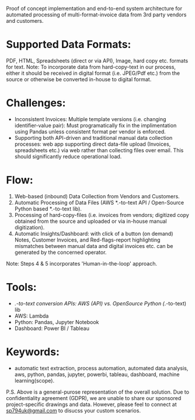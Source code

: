 Proof of concept implementation and end-to-end system architecture for automated processing of multi-format-invoice data from 3rd party vendors and customers.

# Supported Data Formats: 
PDF, HTML, Spreadsheets (direct or via API), Image, hard copy etc. formats for text.
Note: To incorporate data from hard-copy-text in our process, either it should be received in digital format (i.e. JPEG/Pdf etc.) from the source or otherwise be converted in-house to digital format.

# Challenges:
- Inconsistent Invoices: Multiple template versions (i.e. changing identifier-value pair): Must programatically fix in the implimentation using Pandas unless consistent format per vendor is enforced.
- Supporting both API-driven and traditional manual data collection processes: web app supporting direct data-file upload (Invoices, spreadsheets etc.) via web rather than collecting files over email. This should significantly reduce operational load.

# Flow:
1. Web-based (inbound) Data Collection from Vendors and Customers.
2. Automatic Processing of Data Files (AWS *.-to-text API / Open-Source Python based *.-to-text lib).
3. Processing of hard-copy-files (i.e. invoices from vendors; digitized copy obtained from the source and uploaded or via in-house manual digitization).
4. Automatic Insights/Dashboard: with click of a button (on demand) Notes, Customer Invoices, and Red-flags-report highlighting mismatches between manual data and digital invoices etc. can be generated by the concerned operator.

Note: Steps 4 & 5 incorporates 'Human-in-the-loop' approach.

# Tools:
- *.-to-text conversion APIs: AWS (API) vs. OpenSource Python (*.-to-text) lib
- AWS: Lambda
- Python: Pandas, Jupyter Notebook
- Dashboard: Power BI / Tableau

# Keywords:
- automatic text extraction, process automation, automated data analysis, aws, python, pandas, jupyter, powerbi, tableau, dashboard, machine learning(scope).


P.S. Above is a general-purose representation of the overall solution. Due to confidentiality agreement (GDPR), we are unable to share our sponsored project-specific drawings and data. However, please feel to connect at sp794uk@gmail.com to disucss your custom scenarios.
